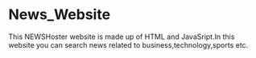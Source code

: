 # News_Website
This NEWSHoster website is made up of HTML and JavaSript.In this website you can search news related to business,technology,sports etc.
